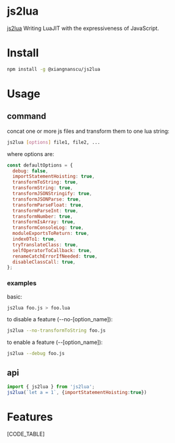 # js2lua
[js2lua](https://xiangnanscu.github.io/js2lua/)
Writing LuaJIT with the expressiveness of JavaScript.
# Install
```sh
npm install -g @xiangnanscu/js2lua
```
# Usage
## command
concat one or more js files and transform them to one lua string:
```sh
js2lua [options] file1, file2, ...
```
where options are:
```js
const defaultOptions = {
  debug: false,
  importStatementHoisting: true,
  transformToString: true,
  transformString: true,
  transformJSONStringify: true,
  transformJSONParse: true,
  transformParseFloat: true,
  transformParseInt: true,
  transformNumber: true,
  transformIsArray: true,
  transformConsoleLog: true,
  moduleExportsToReturn: true,
  index0To1: true,
  tryTranslateClass: true,
  selfOperatorToCallback: true,
  renameCatchErrorIfNeeded: true,
  disableClassCall: true,
};
```
### examples
basic:
```sh
js2lua foo.js > foo.lua
```
to disable a feature (--no-[option_name]):
```sh
js2lua --no-transformToString foo.js
```
to enable a feature (--[option_name]):
```sh
js2lua --debug foo.js
```
## api
```js
import { js2lua } from 'js2lua';
js2lua(`let a = 1`, {importStatementHoisting:true})
```
# Features
[CODE_TABLE]